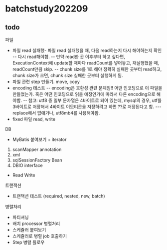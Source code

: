 # batchstudy202209

## todo
파일
- 파일 read 실패했- 파일 read 실패했을 때, 다음 read하는지 다시 해야하는지 확인
-- 다시 read해야함.
-- 만약 read한 곳 이후부터 하고 싶다면, ExecutionContext에 update할 때마다 readCount를 넣어놓고, 재실행했을 때, readCount만큼 skip.
-- chunk size를 1로 해야 정확히 실패한 곳부터 read하고, chunk size가 크면, chunk size 실패한 곳부터 실행하게 됨.
- 파일 관련 step 만들기. move, copy
- encoding 테스트
-- encoding은 호환성 관련 문제임!! 어떤 인코딩으로 이 파일을 만들었는가. 혹은 어떤 인코딩으로 읽을 예정인가에 따라서 다른 encoding으로 해야함.
-- 참고: utf8 중 일부 문자열은 4바이트로 되어 있는데, mysql의 경우, utf를 3바이트로 저장해서 4바이트 이모티콘을 저장하려고 하면 ??로 저장된다고 함.
--- replace해서 없애거나, utf8mb4를 사용해야함.
- fixed 파일 read, write

DB
- MyBatis 붙여보기 + iterator
1. scanMapper annotation
2. xml
3. sqlSessionFactory Bean
4. DBIO interface
- Read Write

트랜잭션
- 트랜잭션 테스트 (required, nested, new, batch)

병렬처리
- 파티셔닝
- 배치 processor 병렬처리
- 스케쥴러 붙여보기
- 스케쥴러로 병렬 job 호출하기
- Step 병렬 플로우

